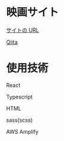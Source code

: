 <h1>映画サイト</h1>

<!-- <img width="500" alt="movieSite 339422e5" src="file:///Users/tsutsumiyuuta/Desktop/%E3%82%B9%E3%82%AF%E3%83%AA%E3%83%BC%E3%83%B3%E3%82%B7%E3%83%A7%E3%83%83%E3%83%88%202023-05-28%2013.18.28.png"> -->

<a href ="https://main.d2579k8bjr1zzf.amplifyapp.com/">サイトの URL</a>

<a href ="https://qiita.com/Yuta-Tsutsumi/items/2075e20645345b9c85c3">Qiita</a>

<h1>使用技術</h1>
<p>React</p>
<p>Typescript</p>
<p>HTML</p>
<p>sass(scss)</p>
<p>AWS Amplify</p>
